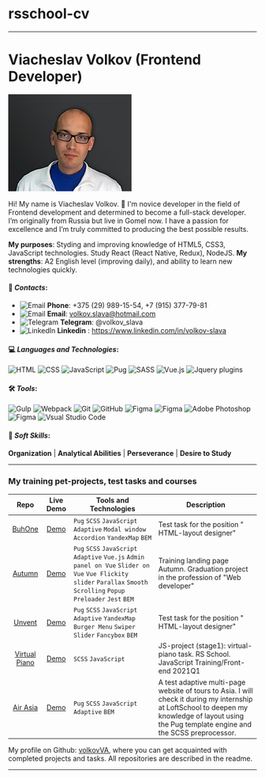 # rsschool-cv
***

# Viacheslav Volkov (Frontend Developer)

![avatar](avatar/avatar.jpg "demo avatar")

Hi! My name is Viacheslav Volkov. 👋 I'm novice developer in the field of Frontend development and determined to become a full-stack developer. I’m originally from Russia but live in Gomel now. I have a passion for excellence and I’m truly committed to producing the best possible results.

**My purposes**: Styding and improving knowledge of HTML5, CSS3, JavaScript technologies. Study React (React Native, Redux), NodeJS.
**My strengths**: A2 English level (improving daily), and ability to learn new technologies quickly.

#### 💬 *Contacts*:
+ ![Email](https://img.shields.io/badge/☎️-404040?style=flat) **Phone**: +375 (29) 989-15-54, +7 (915) 377-79-81
+ ![Email](https://img.shields.io/badge/-404040?style=flat&logo=Mail.Ru) **Email**: volkov.slava@hotmail.com
+ ![Telegram](https://img.shields.io/badge/-404040?style=flat&logo=telegram) **Telegram**: @volkov_slava
+ ![LinkedIn](https://img.shields.io/badge/-404040?style=flat&logo=linkedin) **Linkedin** : https://www.linkedin.com/in/volkov-slava

#### 💻 *Languages and Technologies*:
![HTML](https://img.shields.io/badge/-HTML-404040?style=flat&logo=html5) ![CSS](https://img.shields.io/badge/-CSS-404040?style=flat&logo=CSS3&logoColor=1572B6) ![JavaScript](https://img.shields.io/badge/-JavaScript-404040?style=flat&logo=javaScript) ![Pug](https://img.shields.io/badge/-Pug-404040?style=flat&logo=pug) ![SASS](https://img.shields.io/badge/-SASS-404040?style=flat&logo=sass) ![Vue.js](https://img.shields.io/badge/-Vue.js-404040?style=flat&logo=Vue.js) ![Jquery plugins](https://img.shields.io/badge/-Jquery_plugins-404040?style=flat&logo=jquery)

#### 🛠 *Tools*:
![Gulp](https://img.shields.io/badge/-Gulp-404040?style=flat&logo=gulp) ![Webpack](https://img.shields.io/badge/-Webpack-404040?style=flat&logo=webpack) ![Git](https://img.shields.io/badge/-Git-404040?style=flat&logo=git) ![GitHub](https://img.shields.io/badge/-GitHub-404040?style=flat&logo=github) ![Figma](https://img.shields.io/badge/-NPM-404040?style=flat&logo=npm) ![Figma](https://img.shields.io/badge/-Yarn-404040?style=flat&logo=yarn) ![Adobe Photoshop](https://img.shields.io/badge/-Photoshop-404040?style=flat&logo=adobe-photoshop) ![Figma](https://img.shields.io/badge/-Figma-404040?style=flat&logo=figma) ![Vsual Studio Code](https://img.shields.io/badge/-Visual_Studio_Code-404040?style=flat&logo=visual-studio-code&logoColor=007ACC)

#### 👦 *Soft Skills*:
**Organization** | **Analytical Abilities** | **Perseverance** | **Desire to Study**
***

### My training pet-projects, test tasks and courses

| Repo              | Live Demo     | Tools and Technologies         | Description           |
|:-----------------:|:-------------:| ------------------------------ | --------------------- |
| [BuhOne](https://github.com/volkovVA/buhone) | [Demo](https://volkovva.github.io/buhone/) | `Pug` `SCSS` `JavaScript` `Adaptive` `Modal window` `Accordion` `YandexMap` `BEM` | Test task for the position " HTML-layout designer" |
| [Autumn](https://github.com/volkovVA/portfolio) | [Demo](https://volkovva.github.io/portfolio/) | `Pug` `SCSS` `JavaScript` `Adaptive` `Vue.js` `Admin panel on Vue` `Slider on Vue` `Vue Flickity slider` `Parallax` `Smooth Scrolling` `Popup` `Preloader` `Jest` `BEM` | Training landing page Autumn. Graduation project in the profession of "Web developer" |
| [Unvent](https://github.com/volkovVA/unvent) | [Demo](https://volkovva.github.io/unvent/) | `Pug` `SCSS` `JavaScript` `Adaptive` `YandexMap` `Burger Menu` `Swiper Slider` `Fancybox` `BEM` | Test task for the position " HTML-layout designer" |
| [Virtual Piano](https://github.com/volkovVA/virtual-piano) | [Demo](https://volkovva.github.io/virtual-piano/) | `SCSS` `JavaScript` | JS-project (stage1): virtual-piano task. RS School. JavaScript Training/Front-end 2021Q1 |
| [Air Asia](https://github.com/volkovVA/air-asia) | [Demo](https://volkovva.github.io/air-asia/index.html) | `Pug` `SCSS` `JavaScript` `Adaptive` `BEM` | A test adaptive multi-page website of tours to Asia. I will check it during my internship at LoftSchool to deepen my knowledge of layout using the Pug template engine and the SCSS preprocessor. |

My profile on Github: [volkovVA](https://github.com/volkovVA), where you can get acquainted with completed projects and tasks. All repositories are described in the readme.
***
